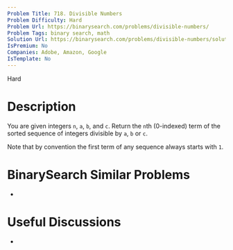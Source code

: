 ```yaml
---
Problem Title: 718. Divisible Numbers
Problem Difficulty: Hard
Problem Url: https://binarysearch.com/problems/divisible-numbers/
Problem Tags: binary search, math
Solution Url: https://binarysearch.com/problems/divisible-numbers/solutions/
IsPremium: No
Companies: Adobe, Amazon, Google
IsTemplate: No
---
```


<span style="color: ;">Hard</span>

# Description

You are given integers `n`, `a`, `b`, and `c`. Return the `n`th (0-indexed) term of the sorted sequence of integers divisible by `a`, `b` or `c`.

Note that by convention the first term of any sequence always starts with `1`.

# BinarySearch Similar Problems

- []()

# Useful Discussions

- []()
